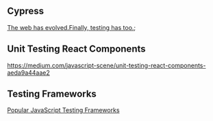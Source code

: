 ## Cypress 
[The web has evolved.Finally, testing has too.](https://www.cypress.io/);

## Unit Testing React Components
https://medium.com/javascript-scene/unit-testing-react-components-aeda9a44aae2

## Testing Frameworks
[Popular JavaScript Testing Frameworks](https://www.lambdatest.com/blog/top-javascript-automation-testing-framework/)